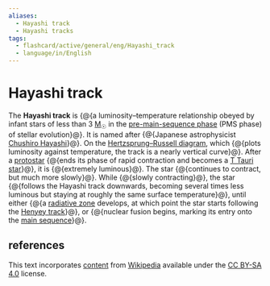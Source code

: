 ```yaml
---
aliases:
  - Hayashi track
  - Hayashi tracks
tags:
  - flashcard/active/general/eng/Hayashi_track
  - language/in/English
---
```


# Hayashi track

The __Hayashi track__ is {@{a luminosity–temperature relationship obeyed by infant stars of less than 3 [M<sub>☉</sub>](solar%20mass.md) in the [pre-main-sequence phase](pre-main-sequence%20star.md) (PMS phase) of stellar evolution}@}. It is named after {@{Japanese astrophysicist [Chushiro Hayashi](Chushiro%20Hayashi.md)}@}. On the [Hertzsprung–Russell diagram](Hertzsprung–Russell%20diagram.md), which {@{plots luminosity against temperature, the track is a nearly vertical curve}@}. After a [protostar](protostar.md) {@{ends its phase of rapid contraction and becomes a [T Tauri star](T%20Tauri%20star.md)}@}, it is {@{extremely luminous}@}. The star {@{continues to contract, but much more slowly}@}. While {@{slowly contracting}@}, the star {@{follows the Hayashi track downwards, becoming several times less luminous but staying at roughly the same surface temperature}@}, until either {@{a [radiative zone](radiation%20zone.md) develops, at which point the star starts following the [Henyey track](Henyey%20track.md)}@}, or {@{nuclear fusion begins, marking its entry onto the [main sequence](main%20sequence.md)}@}. <!--SR:!2026-06-05,353,210!2025-11-21,288,250!2027-05-11,720,290!2027-06-22,715,290!2026-04-27,463,310!2026-02-17,137,250!2027-10-22,832,290!2025-11-10,160,230!2025-10-14,8,258-->

## references

This text incorporates [content](https://en.wikipedia.org/wiki/Hayashi_track) from [Wikipedia](Wikipedia.md) available under the [CC BY-SA 4.0](https://creativecommons.org/licenses/by-sa/4.0/) license.
